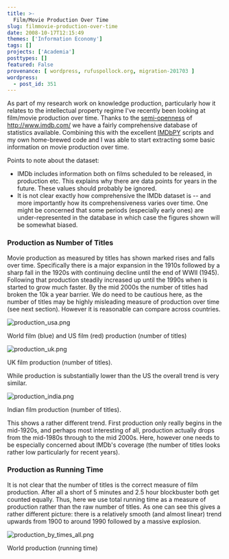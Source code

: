 ```yaml
---
title: >-
  Film/Movie Production Over Time
slug: filmmovie-production-over-time
date: 2008-10-17T12:15:49
themes: ['Information Economy']
tags: []
projects: ['Academia']
posttypes: []
featured: False
provenance: [ wordpress, rufuspollock.org, migration-201703 ]
wordpress:
  - post_id: 351
---
```


As part of my research work on knowledge production, particularly how it relates to the intellectual property regime I've recently been looking at film/movie production over time. Thanks to the [semi-openness](http://www.ckan.net/package/read/imdb) of http://www.imdb.com/ we have a fairly comprehensive database of statistics available. Combining this with the excellent [IMDbPY](http://imdbpy.sourceforge.net/) scripts and my own home-brewed code and I was able to start extracting some basic information on movie production over time.

Points to note about the dataset:

  * IMDb includes information both on films scheduled to be released, in production etc. This explains why there are data points for years in the future. These values should probably be ignored.
  * It is not clear exactly how comprehensive the IMDb dataset is -- and more importantly how its comprehensiveness varies over time. One might be concerned that some periods (especially early ones) are under-represented in the database in which case the figures shown will be somewhat biased.

### Production as Number of Titles

Movie production as measured by titles has shown marked rises and falls over time. Specifically there is a major expansion in the 1910s followed by a sharp fall in the 1920s with continuing decline until the end of WWII (1945). Following that production steadily increased up until the 1990s when is started to grow much faster. By the mid 2000s the number of titles had broken the 10k a year barrier.  We do need to be cautious here, as the number of titles may be highly misleading measure of production over time (see next section). However it is reasonable can compare across countries.

<img class="medium" src='http://www.rufuspollock.org/wp-content/uploads/2008/10/production_usa.png' alt='production_usa.png' />
<p class="caption">World film (blue) and US film (red) production (number of titles)</p>

<img class="medium" src='http://www.rufuspollock.org/wp-content/uploads/2008/10/production_uk.png' alt='production_uk.png' />
<p class="caption">UK film production (number of titles).</p>

While production is substantially lower than the US the overall trend is very similar.

<img class="medium" src='http://www.rufuspollock.org/wp-content/uploads/2008/10/production_india.png' alt='production_india.png' />
<p class="caption">Indian film production (number of titles).</p>

This shows a rather different trend. First production only really begins in the mid-1920s, and perhaps most interesting of all, production actually drops from the mid-1980s through to the mid 2000s. Here, however one needs to be especially concerned about IMDb's coverage (the number of titles looks rather low particularly for recent years).

### Production as Running Time

It is not clear that the number of titles is the correct measure of film production. After all a short of 5 minutes and 2.5 hour blockbuster both get counted equally. Thus, here we use total running time as a measure of production rather than the raw number of titles. As one can see this gives a rather different picture: there is a relatively smooth (and almost linear) trend upwards from 1900 to around 1990 followed by a massive explosion.

<img class="medium" src='http://www.rufuspollock.org/wp-content/uploads/2008/10/production_by_times_all.png' alt='production_by_times_all.png' />
<p class="caption">World production (running time)</p>



